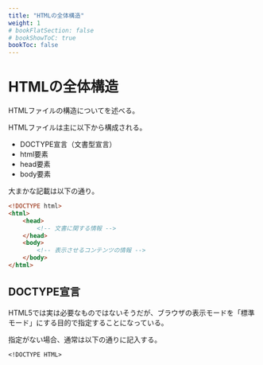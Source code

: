 ```yaml
---
title: "HTMLの全体構造"
weight: 1
# bookFlatSection: false
# bookShowToC: true
bookToc: false
---
```


# HTMLの全体構造

HTMLファイルの構造についてを述べる。

HTMLファイルは主に以下から構成される。

- DOCTYPE宣言（文書型宣言）
- html要素
 - head要素
 - body要素

大まかな記載は以下の通り。

```html
<!DOCTYPE html>
<html>
    <head>
        <!-- 文書に関する情報 -->
    </head>
    <body>
        <!-- 表示させるコンテンツの情報 -->
    </body>
</html>
```

## DOCTYPE宣言

HTML5では実は必要なものではないそうだが、ブラウザの表示モードを「標準モード」にする目的で指定することになっている。

指定がない場合、通常は以下の通りに記入する。

```
<!DOCTYPE HTML>
```


